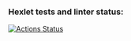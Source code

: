 ### Hexlet tests and linter status:
[![Actions Status](https://github.com/witcher3025/frontend-project-46/workflows/hexlet-check/badge.svg)](https://github.com/witcher3025/frontend-project-46/actions)